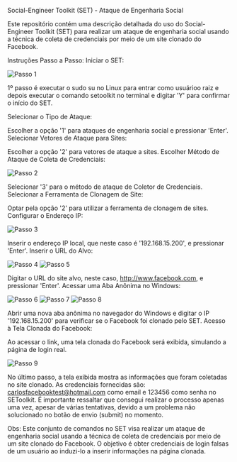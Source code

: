 
Social-Engineer Toolkit (SET) - Ataque de Engenharia Social

Este repositório contém uma descrição detalhada do uso do Social-Engineer Toolkit (SET) para realizar um ataque de engenharia social usando a técnica de coleta de credenciais por meio de um site clonado do Facebook.

Instruções Passo a Passo:
Iniciar o SET:

![Passo 1](images/1.png)


1º passo é executar o sudo su no Linux para entrar como usuárioo raiz e depois executar o comando setoolkit no terminal e digitar 'Y' para confirmar o início do SET.


Selecionar o Tipo de Ataque:

Escolher a opção '1' para ataques de engenharia social e pressionar 'Enter'.
Selecionar Vetores de Ataque para Sites:

Escolher a opção '2' para vetores de ataque a sites.
Escolher Método de Ataque de Coleta de Credenciais:

![Passo 2](images/2.png)

Selecionar '3' para o método de ataque de Coletor de Credenciais.
Selecionar a Ferramenta de Clonagem de Site:

Optar pela opção '2' para utilizar a ferramenta de clonagem de sites.
Configurar o Endereço IP:

![Passo 3](images/3.png)

Inserir o endereço IP local, que neste caso é '192.168.15.200', e pressionar 'Enter'.
Inserir o URL do Alvo:

![Passo 4](images/4.png)
![Passo 5](images/5.png)

Digitar o URL do site alvo, neste caso, http://www.facebook.com, e pressionar 'Enter'.
Acessar uma Aba Anônima no Windows:


![Passo 6](images/6.png)
![Passo 7](images/7.png)
![Passo 8](images/8.png)

Abrir uma nova aba anônima no navegador do Windows e digitar o IP '192.168.15.200' para verificar se o Facebook foi clonado pelo SET.
Acesso à Tela Clonada do Facebook:

Ao acessar o link, uma tela clonada do Facebook será exibida, simulando a página de login real.

![Passo 9](images/9.png)


No último passo, a tela exibida mostra as informações que foram coletadas no site clonado. As credenciais fornecidas são: carlosfacebooktest@hotmail.com como email e 123456 como senha no SEToolkit. É importante ressaltar que consegui realizar o processo apenas uma vez, apesar de várias tentativas, devido a um problema não solucionado no botão de envio (submit) no momento.




Obs: 
Este conjunto de comandos no SET visa realizar um ataque de engenharia social usando a técnica de coleta de credenciais por meio de um site clonado do Facebook. O objetivo é obter credenciais de login falsas de um usuário ao induzi-lo a inserir informações na página clonada.